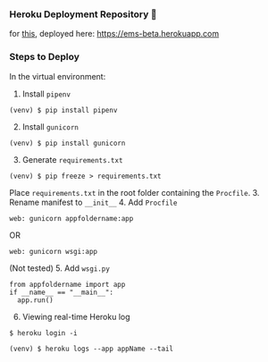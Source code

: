 ### Heroku Deployment Repository 🚀
for [this](https://github.com/abhishekarya1/EMS-Flask-CRUD-Webapp), deployed here: https://ems-beta.herokuapp.com  

### Steps to Deploy
In the virtual environment:
1. Install `pipenv`
```
(venv) $ pip install pipenv
```
2. Install `gunicorn`
```
(venv) $ pip install gunicorn
```
3. Generate `requirements.txt`
```
(venv) $ pip freeze > requirements.txt
```
Place `requirements.txt` in the root folder containing the `Procfile`.
3. Rename manifest to `__init__` 
4. Add `Procfile`
```
web: gunicorn appfoldername:app
```
OR
```
web: gunicorn wsgi:app
```
(Not tested)
5. Add `wsgi.py`
```
from appfoldername import app
if __name__ == "__main__":
  app.run()
```
6. Viewing real-time Heroku log
```
$ heroku login -i

(venv) $ heroku logs --app appName --tail
```
